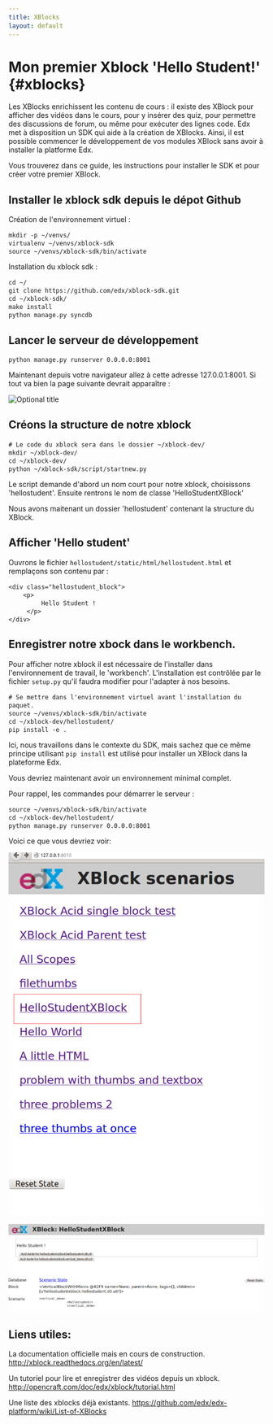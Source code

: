```yaml
---
title: XBlocks
layout: default
---
```


# Mon premier Xblock 'Hello Student!' {#xblocks}

Les XBlocks enrichissent les contenu de cours : il existe des XBlock pour afficher des vidéos dans le cours, pour y insérer des quiz, pour permettre des discussions de forum, ou même pour exécuter des lignes code. Edx met à disposition un SDK qui aide à la création de XBlocks. Ainsi, il est possible commencer le développement de vos modules XBlock sans avoir à installer la platforme Edx.

Vous trouverez dans ce guide, les instructions pour installer le SDK et pour créer votre premier XBlock.

## Installer le xblock sdk depuis le dépot Github

Création de l'environnement virtuel :

    mkdir -p ~/venvs/
    virtualenv ~/venvs/xblock-sdk
    source ~/venvs/xblock-sdk/bin/activate

Installation du xblock sdk :

    cd ~/
    git clone https://github.com/edx/xblock-sdk.git
    cd ~/xblock-sdk/
    make install
    python manage.py syncdb

## Lancer le serveur de développement

    python manage.py runserver 0.0.0.0:8001

Maintenant depuis votre navigateur allez à cette adresse 127.0.0.1:8001.
Si tout va bien la page suivante devrait apparaître :

![](http://opencraft.com/doc/edx/xblock/_images/workbench_home.png "Optional title")

## Créons la structure de notre xblock

    # Le code du xblock sera dans le dossier ~/xblock-dev/
    mkdir ~/xblock-dev/
    cd ~/xblock-dev/
    python ~/xblock-sdk/script/startnew.py 

Le script demande d'abord un nom court pour notre xblock, choisissons 'hellostudent'.
Ensuite rentrons le nom de classe 'HelloStudentXBlock'

Nous avons maitenant un dossier 'hellostudent' contenant la structure du XBlock.

## Afficher 'Hello student'

Ouvrons le fichier `hellostudent/static/html/hellostudent.html` et remplaçons son contenu par :


    <div class="hellostudent_block">
        <p>
             Hello Student !
         </p>
    </div>

## Enregistrer notre xbock dans le workbench.

Pour afficher notre xblock il est nécessaire de l'installer dans l'environnement de travail, le 'workbench'. L'installation est contrôlée par le fichier `setup.py` qu'il faudra modifier pour l'adapter à nos besoins.

    # Se mettre dans l'environnement virtuel avant l'installation du paquet.
    source ~/venvs/xblock-sdk/bin/activate
    cd ~/xblock-dev/hellostudent/
    pip install -e .

Ici, nous travaillons dans le contexte du SDK, mais sachez que ce même principe utilisant `pip install` est utilisé pour installer un XBlock dans la plateforme Edx.

Vous devriez maintenant avoir un environnement minimal complet. 

Pour rappel, les commandes pour démarrer le serveur :

    source ~/venvs/xblock-sdk/bin/activate
    cd ~/xblock-dev/hellostudent/
    python manage.py runserver 0.0.0.0:8001

Voici ce que vous devriez voir:

![](static/img/indexsdk.png)

![](static/img/hellodk1.png)

## Liens utiles:

La documentation officielle mais en cours de construction.
http://xblock.readthedocs.org/en/latest/

Un tutoriel pour lire et enregistrer des vidéos depuis un xblock.
http://opencraft.com/doc/edx/xblock/tutorial.html

Une liste des xblocks déjà existants.
https://github.com/edx/edx-platform/wiki/List-of-XBlocks



